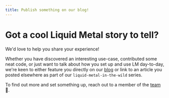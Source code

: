 ```yaml
---
title: Publish something on our blog!
---
```


# Got a cool Liquid Metal story to tell?

We'd love to help you share your experience!

Whether you have discovered an interesting use-case, contributed some neat code,
or just want to talk about how you set up and use LM day-to-day, we're
keen to either feature you directly on our [blog][blog] or link to an article you
posted elsewhere as part of our `liquid-metal-in-the-wild` series.

To find out more and set something up, reach out to a member of the [team][team] :tada:.

[blog]: /blog
[team]: /docs/community/team
